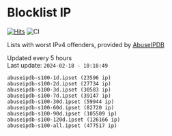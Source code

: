 # Blocklist IP

[![Hits](https://hits.seeyoufarm.com/api/count/incr/badge.svg?url=https%3A%2F%2Fgithub.com%2Fborestad%2Fblocklist-ip%2F&count_bg=%2379C83D&title_bg=%23555555&icon=&icon_color=%23E7E7E7&title=hits&edge_flat=false)](https://hits.seeyoufarm.com)  ![CI](https://img.shields.io/github/workflow/status/borestad/blocklist-ip/CI?style=flat-square)

Lists with worst IPv4 offenders, provided by [AbuseIPDB](https://www.abuseipdb.com/)

<!-- FOOTER-PLACEHOLDER -->
Updated every 5 hours<br>
Last update: `2024-02-18 - 10:18:49`
```
abuseipdb-s100-1d.ipset (23596 ip)
abuseipdb-s100-2d.ipset (27734 ip)
abuseipdb-s100-3d.ipset (30583 ip)
abuseipdb-s100-7d.ipset (39147 ip)
abuseipdb-s100-30d.ipset (59944 ip)
abuseipdb-s100-60d.ipset (82720 ip)
abuseipdb-s100-90d.ipset (105509 ip)
abuseipdb-s100-120d.ipset (126166 ip)
abuseipdb-s100-all.ipset (477517 ip)
```
